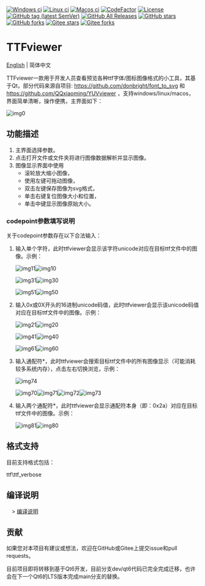 [![Windows ci](https://img.shields.io/github/workflow/status/qqxiaoming/ttfviewer/windows?style=flat-square&logo=windows)](https://github.com/QQxiaoming/ttfviewer/actions/workflows/windows.yml)
[![Linux ci](https://img.shields.io/github/workflow/status/qqxiaoming/ttfviewer/linux?style=flat-square&logo=linux)](https://github.com/QQxiaoming/ttfviewer/actions/workflows/linux.yml)
[![Macos ci](https://img.shields.io/github/workflow/status/qqxiaoming/ttfviewer/macos?style=flat-square&logo=apple)](https://github.com/QQxiaoming/ttfviewer/actions/workflows/macos.yml)
[![CodeFactor](https://www.codefactor.io/repository/github/qqxiaoming/ttfviewer/badge)](https://www.codefactor.io/repository/github/qqxiaoming/ttfviewer)
[![License](https://img.shields.io/github/license/qqxiaoming/ttfviewer.svg?colorB=f48041&style=flat-square)](https://github.com/QQxiaoming/ttfviewer)
[![GitHub tag (latest SemVer)](https://img.shields.io/github/tag/QQxiaoming/TTFviewer.svg)](https://github.com/QQxiaoming/TTFviewer/releases)
[![GitHub All Releases](https://img.shields.io/github/downloads/QQxiaoming/TTFviewer/total.svg)](https://github.com/QQxiaoming/TTFviewer/releases)
[![GitHub stars](https://img.shields.io/github/stars/QQxiaoming/TTFviewer.svg)](https://github.com/QQxiaoming/TTFviewer)
[![GitHub forks](https://img.shields.io/github/forks/QQxiaoming/TTFviewer.svg)](https://github.com/QQxiaoming/TTFviewer)
[![Gitee stars](https://gitee.com/QQxiaoming/TTFviewer/badge/star.svg?theme=dark)](https://gitee.com/QQxiaoming/TTFviewer)
[![Gitee forks](https://gitee.com/QQxiaoming/TTFviewer/badge/fork.svg?theme=dark)](https://gitee.com/QQxiaoming/TTFviewer)

# TTFviewer

[English](./README.md) | 简体中文

TTFviewer一款用于开发人员查看预览各种ttf字体/图标图像格式的小工具，其基于Qt，部分代码来源自项目: https://github.com/donbright/font_to_svg 和 https://github.com/QQxiaoming/YUVviewer ，支持windows/linux/macos，界面简单清晰，操作便携，主界面如下：

![img0](./img/docimg0.png)

## 功能描述

1. 主界面选择参数。
2. 点击打开文件或文件夹将进行图像数据解析并显示图像。
3. 图像显示界面中使用
    - 滚轮放大缩小图像，
    - 使用左键可拖动图像，
    - 双击左键保存图像为svg格式，
    - 单击右键复位图像大小和位置，
    - 单击中键显示图像原始大小。

### codepoint参数填写说明

关于codepoint参数存在以下合法输入：

1. 输入单个字符，此时ttfviewer会显示该字符unicode对应在目标ttf文件中的图像。示例：

    ![img11](./img/docimg11.png)![img10](./img/docimg10.png)

    ![img31](./img/docimg31.png)![img30](./img/docimg30.png)

    ![img51](./img/docimg51.png)![img50](./img/docimg50.png)


2. 输入0x或0X开头的16进制unicode码值，此时ttfviewer会显示该unicode码值对应在目标ttf文件中的图像。示例：

    ![img21](./img/docimg21.png)![img20](./img/docimg20.png)

    ![img41](./img/docimg41.png)![img40](./img/docimg40.png)

    ![img61](./img/docimg61.png)![img60](./img/docimg60.png)

3. 输入通配符*，此时ttfviewer会搜索目标ttf文件中的所有图像显示（可能消耗较多系统内存），点击左右切换浏览，示例：

    ![img74](./img/docimg74.png)
    
    ![img70](./img/docimg70.png)![img71](./img/docimg71.png)![img72](./img/docimg72.png)![img73](./img/docimg73.png)

4. 输入两个通配符*，此时ttfviewer会显示通配符本身（即：0x2a）对应在目标ttf文件中的图像。示例：

    ![img81](./img/docimg81.png)![img80](./img/docimg80.png)

## 格式支持

目前支持格式包括：

ttf\ttf_verbose

## 编译说明

　> [编译说明](./DEVELOPNOTE.md)

## 贡献

如果您对本项目有建议或想法，欢迎在GitHub或Gitee上提交issue和pull requests。

目前项目即将转移到基于Qt6开发，目前分支dev/qt6代码已完全完成迁移，也许会在下一个Qt6的LTS版本完成main分支的替换。
